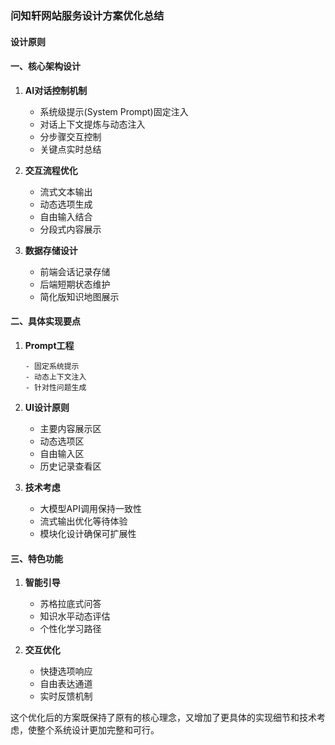 ### 问知轩网站服务设计方案优化总结

#### 设计原则

#### 一、核心架构设计

1. **AI对话控制机制**
   - 系统级提示(System Prompt)固定注入
   - 对话上下文提炼与动态注入
   - 分步骤交互控制
   - 关键点实时总结

2. **交互流程优化**
   - 流式文本输出
   - 动态选项生成
   - 自由输入结合
   - 分段式内容展示

3. **数据存储设计**
   - 前端会话记录存储
   - 后端短期状态维护
   - 简化版知识地图展示

#### 二、具体实现要点

1. **Prompt工程**
   ```
   - 固定系统提示
   - 动态上下文注入
   - 针对性问题生成
   ```

2. **UI设计原则**
   - 主要内容展示区
   - 动态选项区
   - 自由输入区
   - 历史记录查看区

3. **技术考虑**
   - 大模型API调用保持一致性
   - 流式输出优化等待体验
   - 模块化设计确保可扩展性

#### 三、特色功能

1. **智能引导**
   - 苏格拉底式问答
   - 知识水平动态评估
   - 个性化学习路径

2. **交互优化**
   - 快捷选项响应
   - 自由表达通道
   - 实时反馈机制



这个优化后的方案既保持了原有的核心理念，又增加了更具体的实现细节和技术考虑，使整个系统设计更加完整和可行。 